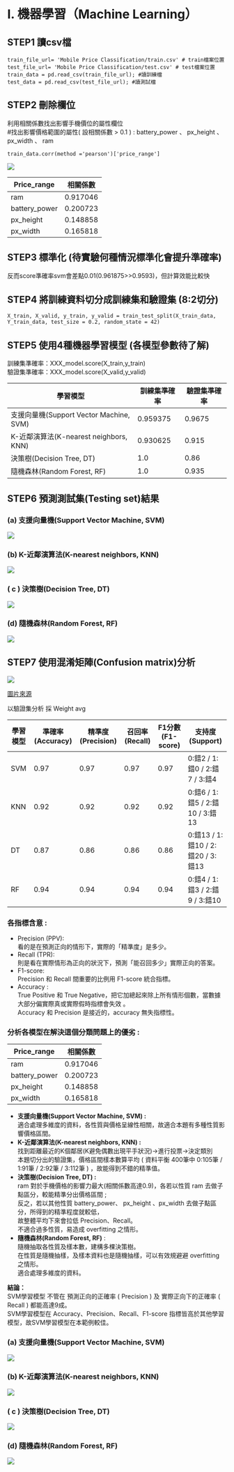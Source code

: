 # I.	機器學習（Machine Learning）
## STEP1 讀csv檔
```=python
train_file_url= 'Mobile Price Classification/train.csv' # train檔案位置 
test_file_url= 'Mobile Price Classification/test.csv' # test檔案位置 
train_data = pd.read_csv(train_file_url); #讀訓練檔 
test_data = pd.read_csv(test_file_url); #讀測試檔 
```


## STEP2 刪除欄位
利用相關係數找出影響手機價位的屬性欄位 <br>
#找出影響價格範圍的屬性( 設相關係數 > 0.1 ) : battery_power 、 px_height 、 px_width 、 ram <br>
```=python
train_data.corr(method ='pearson')['price_range'] 
```
![](https://i.imgur.com/xypnUgq.png)

| Price_range   | 相關係數  |
| --------      | -------- | 
| ram           | 0.917046 | 
| battery_power | 0.200723 |
| px_height     | 0.148858 | 
| px_width      | 0.165818 | 

## STEP3 標準化 (待實驗何種情況標準化會提升準確率)
反而score準確率svm會差點0.01(0.961875>>0.9593)，但計算效能比較快 <br>

## STEP4 將訓練資料切分成訓練集和驗證集 (8:2切分)
```=python
X_train, X_valid, y_train, y_valid = train_test_split(X_train_data, Y_train_data, test_size = 0.2, random_state = 42)
```

## STEP5 使用4種機器學習模型 (各模型參數待了解)
訓練集準確率：XXX_model.score(X_train,y_train) <br>
驗證集準確率：XXX_model.score(X_valid,y_valid) <br>



| 學習模型                              | 訓練集準確率 | 驗證集準確率 |
| ------------------------------------ | -------- | -------- |
| 支援向量機(Support Vector Machine, SVM)| 0.959375 | 0.9675  |
| K-近鄰演算法(K-nearest neighbors, KNN) | 0.930625 | 0.915   |
| 決策樹(Decision Tree, DT)             | 1.0      | 0.86    |
| 隨機森林(Random Forest, RF)           | 1.0       | 0.935   |

## STEP6 預測測試集(Testing set)結果
### (a)	支援向量機(Support Vector Machine, SVM)
![](https://i.imgur.com/GOFzf93.png)
### (b)	K-近鄰演算法(K-nearest neighbors, KNN)
![](https://i.imgur.com/vQsmCZq.png)
### ( c )	決策樹(Decision Tree, DT)
![](https://i.imgur.com/I52lUXs.png)
### (d)	隨機森林(Random Forest, RF)
![](https://i.imgur.com/u7KRI82.png)

## STEP7 使用混淆矩陣(Confusion matrix)分析

![](https://i.imgur.com/UuKWXyi.jpg)

[圖片來源](https://www.ycc.idv.tw/confusion-matrix.html)

以驗證集分析 採 Weight avg

| 學習模型 | 準確率(Accuracy) | 精準度(Precision) | 召回率(Recall) | F1分數(F1-score)| 支持度(Support)                 |
| ------  | -------------- | ---------------  |-------------- | -------------- | ------------------------------- |
| SVM     | 0.97           | 0.97             | 0.97          | 0.97           | 0:錯2 / 1:錯0 / 2:錯7 / 3:錯4     |
| KNN     | 0.92           | 0.92             | 0.92          | 0.92           | 0:錯6 / 1:錯5 / 2:錯10 / 3:錯13   |
| DT      | 0.87           | 0.86             | 0.86          | 0.86           | 0:錯13 / 1:錯10 / 2:錯20 / 3:錯13 |
| RF      | 0.94           | 0.94             | 0.94          | 0.94           | 0:錯4 / 1:錯3 / 2:錯9 / 3:錯10    |

### 各指標含意 :
* Precision (PPV): <br>
  看的是在預測正向的情形下，實際的「精準度」是多少。<br>
* Recall (TPR):<br> 
  則是看在實際情形為正向的狀況下，預測「能召回多少」實際正向的答案。<br>
* F1-score: <br>
  Precision 和 Recall 間重要的比例用 F1-score 統合指標。<br>
* Accuracy : <br>
  True Positive 和 True Negative，把它加總起來除上所有情形個數，當數據大部分偏實際真或實際假時指標會失效 。<br>
  Accuracy 和 Precision 是接近的，accuracy 無失指標性。<br>

### 分析各模型在解決這個分類問題上的優劣 : <br>

| Price_range   | 相關係數  |
| --------      | -------- | 
| ram           | 0.917046 | 
| battery_power | 0.200723 |
| px_height     | 0.148858 | 
| px_width      | 0.165818 | 

* **支援向量機(Support Vector Machine, SVM) :**<br>
    適合處理多維度的資料，各性質與價格呈線性相關，故適合本題有多種性質影響價格區間。<br>
* **K-近鄰演算法(K-nearest neighbors, KNN) :** <br>
    找到距離最近的K個鄰居(K避免偶數出現平手狀況)→進行投票→決定類別<br>
    本題切分出的驗證集，價格區間樣本數算平均 ( 資料平衡 400筆中 0:105筆 / 1:91筆 / 2:92筆 / 3:112筆 ) ，故能得到不錯的精準值。<br>
* **決策樹(Decision Tree, DT) :** <br>
    ram 對於手機價格的影響力最大(相關係數高達0.9)，各若以性質 ram 去做子點區分，較能精準分出價格區間 ; <br>
    反之，若以其他性質 battery_power、 px_height 、px_width 去做子點區分，所得到的精準程度就較低，<br>
    故整體平均下來會拉低 Precision、Recall。<br>
    不適合過多性質，易造成 overfitting 之情形。<br>
* **隨機森林(Random Forest, RF)** : <br>
    隨機抽取各性質及樣本數，建構多棵決策樹。<br>
    在性質是隨機抽樣，及樣本資料也是隨機抽樣，可以有效規避避 overfitting 之情形。<br>
    適合處理多維度的資料。


**結論：**<br>
SVM學習模型 不管在 預測正向的正確率 ( Precision ) 及 實際正向下的正確率 ( Recall ) 都能高達9成。<br>
SVM學習模型在 Accuracy、Precision、Recall、F1-score 指標皆高於其他學習模型，故SVM學習模型在本範例較佳。<br>

### (a)	支援向量機(Support Vector Machine, SVM)
![](https://i.imgur.com/wJxfT66.png)

### (b)	K-近鄰演算法(K-nearest neighbors, KNN)
![](https://i.imgur.com/o6M7GYJ.png)

### ( c )	決策樹(Decision Tree, DT)
![](https://i.imgur.com/jjkQyjL.png)

### (d)	隨機森林(Random Forest, RF)
![](https://i.imgur.com/KAeO2ja.png)















